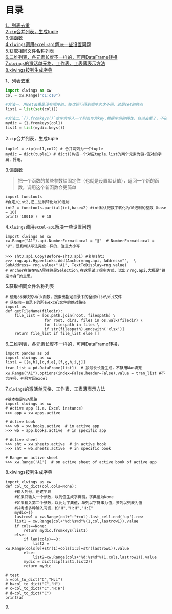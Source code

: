 # 目录
[1、列表去重](#id_1)  
[2.`zip`合并列表，生成tuple](#id_2)  
[3.偏函数](#id_3)  
[4.`xlwings`调用`excel-api`解决一些设置问题](#id_4)  
[5.获取相同文件名称列表](#id_5)  
[6.二维列表，各元素长度不一样的，可用DataFrame转换](#id_6)  
[7.`xlwings`的激活单元格、工作表、工表薄表示方法](#id_7)  
[8.xlwings按列生成字典](#id_8)

<span id='id_1'/>

1、列表去重
```Python
import xlwings as xw
col = xw.Range("c1:c10")

#方法一，用set去重是没有顺序的，每次运行得到顺序次次不同，这是set的特点
list1 = list(set(col1))

#方法二,`{}.fromkeys()`空字典传入一个列表作为key,根据字典的特性，自动去重了，不破坏原列表的顺序。
mydic = {}.fromkeys(col1)
list1 = list(mydic.keys())
```



<span id='id_2'>2.`zip`合并列表，生成tuple</span>
```
tuple1 = zip(col1,col2) # 合并两列为一个tuple
mydic = dict(tuple1) # dict()构造一个对应tuple,list的两个元素为键-值对的字典，好用。
```

<span id='id_3'/>

3.偏函数
> 把一个函数的某些参数给固定住（也就是设置默认值），返回一个新的函数，调用这个新函数会更简单
```
import functools
#自定义int2,把二进制转化为10进制
int2 = functools.partial(int,base=2) #int默认把数字转化为10进制的整数（base = 10)
print('10010')  # 18

```

<span id='id_4'/>

4.`xlwings`调用`excel-api`解决一些设置问题
```
import xlwings as xw
xw.Range("A1").api.NumberFormatLocal = "@"  # NumberFormatLocal = "@"，是和VBA写法完全一样的，注意大小写

>>> sht3.api.Copy(Before=sht3.api) #复制sht3
>>> rng.api.Hyperlinks.Add(Anchor=rng.api, Address="",  \
SubAddress= rng.value+"!A1", TextToDisplay=rng.value)
# Anchor在值在VBA里往往是Selection,在这里试了很多方式，试出了rng.api,大概是“锚定本身”的意思。

```

<span id='id_5'/>

5.获取相同文件名称列表
```
# 使用os模块的walk函数，搜索出指定目录下的全部xlsx\xls文件
# 获取同一目录下的所有excel文件的绝对路径
import os
def getFileName(filedir):
    file_list = [os.path.join(root, filespath) \
                 for root, dirs, files in os.walk(filedir) \
                 for filespath in files \
                 if str(filespath).endswith('xlsx')]
    return file_list if file_list else []

```

<span id='id_6'/>

6.二维列表，各元素长度不一样的，可用DataFrame转换，
```
import pandas as pd
import xlwings as xw 
list1 = [[a,b],[c,d,e],[f,g,h,i,j]]
tran_list = pd.DataFrame(list1)  # 按最长长度生成，不够用Nan填充
xw.Range("A1").options(index=False,header=False).value = tran_list #不含序号、列号写回excel

```

<span id='id_7'/>

7.`xlwings`的激活单元格、工作表、工表薄表示方法
```
#基本都是VBA思路
import xlwings as xw 
# Active app (i.e. Excel instance)
>>> app = xw.apps.active

# Active book
>>> wb = xw.books.active  # in active app
>>> wb = app.books.active  # in specific app

# Active sheet
>>> sht = xw.sheets.active  # in active book
>>> sht = wb.sheets.active  # in specific book

# Range on active sheet
>>> xw.Range('A1')  # on active sheet of active book of active app
```

<span id='id_8'/>

8.xlwings按列生成字典
```
import xlwings as xw 
def col_to_dict(col,cols=None):
	#输入列号，创建字典
	#如果只输入一个参数，以列值生成字典键，字典值为None
	#如果输入第二个参数，以此为字典值，单列以字符串为值，多列以列表为值
	#并考虑多种输入习惯，如"H","H:H","H:I"
	mydic={}
	lastrow1 = xw.Range(col+":"+col).last_cell.end('up').row
	list1 = xw.Range(col+"%d:%s%d"%(1,col,lastrow1)).value
	if cols==None:
		return mydic.fromkeys(list1)
	else:
		if len(cols)==3:
			list2 = xw.Range(cols[0]+str(1)+cols[1:3]+str(lastrow1)).value
		else:
			list2=xw.Range(cols+"%d:%s%d"%(1,cols,lastrow1)).value
		mydic = dict(zip(list1,list2))
		return mydic

# test
a =col_to_dict("C","H:i")
# b=col_to_dict("C","H")
# c=col_to_dict("C","H:H")
# d=col_to_dict("C")
print(a)

```  
<span id='id_9'>9.</span>
